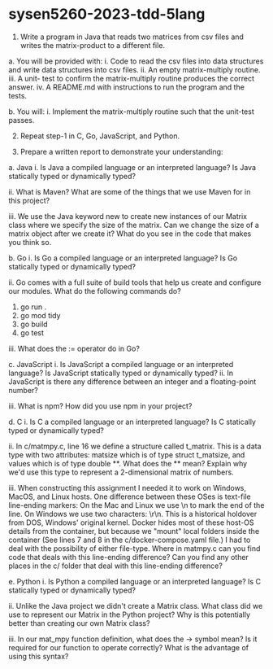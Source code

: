# sysen5260-2023-tdd-5lang

1. Write a program in Java that reads two matrices from csv files and writes the
matrix-product to a different file.

a. You will be provided with:
i. Code to read the csv files into data structures and write data structures
into csv files.
ii. An empty matrix-multiply routine.
iii. A unit- test to confirm the matrix-multiply routine produces the correct
answer.
iv. A README.md with instructions to run the program and the tests.

b. You will:
i. Implement the matrix-multiply routine such that the unit-test passes.


2. Repeat step-1 in C, Go, JavaScript, and Python.


3. Prepare a written report to demonstrate your understanding:

a. Java
i. Is Java a compiled language or an interpreted language? Is Java statically
typed or dynamically typed?

ii. What is Maven? What are some of the things that we use Maven for in this
project?

iii. We use the Java keyword new to create new instances of our Matrix class
where we specify the size of the matrix. Can we change the size of a matrix
object after we create it? What do you see in the code that makes you think
so.


b. Go
i. Is Go a compiled language or an interpreted language? Is Go statically
typed or dynamically typed?

ii. Go comes with a full suite of build tools that help us create and configure
our modules. What do the following commands do?
1. go run .
2. go mod tidy
3. go build
4. go test

iii. What does the := operator do in Go?


c. JavaScript
i. Is JavaScript a compiled language or an interpreted language? Is JavaScript
statically typed or dynamically typed?
ii. In JavaScript is there any difference between an integer and a
floating-point number?

iii. What is npm? How did you use npm in your project?


d. C
i. Is C a compiled language or an interpreted language? Is C statically typed
or dynamically typed?

ii. In c/matmpy.c, line 16 we define a structure called t_matrix. This is a data
type with two attributes: matsize which is of type struct t_matsize,
and values which is of type double **.
What does the ** mean? Explain why we'd use this type to represent a
2-dimensional matrix of numbers.

iii. When constructing this assignment I needed it to work on Windows,
MacOS, and Linux hosts. One difference between these OSes is text-file
line-ending markers: On the Mac and Linux we use \n to mark the end of
the line. On Windows we use two characters: \r\n. This is a historical
holdover from DOS, Windows' original kernel.
Docker hides most of these host-OS details from the container, but because
we "mount" local folders inside the container (See lines 7 and 8 in the
c/docker-compose.yaml file.) I had to deal with the possibility of either
file-type. Where in matmpy.c can you find code that deals with this line-ending
difference? Can you find any other places in the c/ folder that deal with this
line-ending difference?

e. Python
i. Is Python a compiled language or an interpreted language? Is C statically
typed or dynamically typed?

ii. Unlike the Java project we didn't create a Matrix class. What class did we
use to represent our Matrix in the Python project? Why is this potentially
better than creating our own Matrix class?

iii. In our mat_mpy function definition, what does the -> symbol mean? Is it
required for our function to operate correctly? What is the advantage of
using this syntax?
